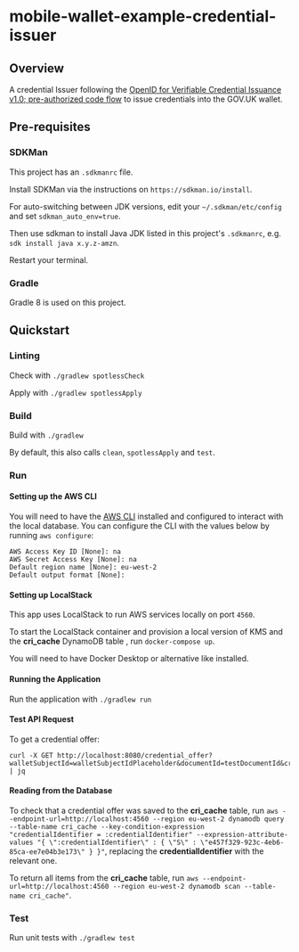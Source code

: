 # mobile-wallet-example-credential-issuer

## Overview
A credential Issuer following the [OpenID for Verifiable Credential Issuance v1.0; pre-authorized code flow](https://openid.net/specs/openid-4-verifiable-credential-issuance-1_0.html#name-pre-authorized-code-flow) to issue credentials into the GOV.UK wallet.

## Pre-requisites

### SDKMan
This project has an `.sdkmanrc` file.

Install SDKMan via the instructions on `https://sdkman.io/install`.

For auto-switching between JDK versions, edit your `~/.sdkman/etc/config` and set `sdkman_auto_env=true`.

Then use sdkman to install Java JDK listed in this project's `.sdkmanrc`, e.g. `sdk install java x.y.z-amzn`.

Restart your terminal.

### Gradle
Gradle 8 is used on this project.

## Quickstart

### Linting

Check with `./gradlew spotlessCheck`

Apply with `./gradlew spotlessApply`

### Build
Build with `./gradlew`

By default, this also calls `clean`,  `spotlessApply` and `test`.

### Run

#### Setting up the AWS CLI
You will need to have the [AWS CLI](https://docs.aws.amazon.com/cli/latest/userguide/getting-started-install.html) installed and configured to interact with the local database. You can configure the CLI with the values below by running `aws configure`:
```
AWS Access Key ID [None]: na
AWS Secret Access Key [None]: na
Default region name [None]: eu-west-2
Default output format [None]:
```

####  Setting up LocalStack
This app uses LocalStack to run AWS services locally on port `4560`.

To start the LocalStack container and provision a local version of KMS and the **cri_cache** DynamoDB table , run `docker-compose up`.

You will need to have Docker Desktop or alternative like installed.

#### Running the Application
Run the application with `./gradlew run`

#### Test API Request
To get a credential offer:
```
curl -X GET http://localhost:8080/credential_offer?walletSubjectId=walletSubjectIdPlaceholder&documentId=testDocumentId&credentialType=BasicCheckCredential | jq
```

#### Reading from the Database
To check that a credential offer was saved to the **cri_cache** table, run `aws --endpoint-url=http://localhost:4560 --region eu-west-2 dynamodb query --table-name cri_cache --key-condition-expression "credentialIdentifier = :credentialIdentifier" --expression-attribute-values "{ \":credentialIdentifier\" : { \"S\" : \"e457f329-923c-4eb6-85ca-ee7e04b3e173\" } }"`, replacing the **credentialIdentifier** with the relevant one.

To return all items from the **cri_cache** table, run `aws --endpoint-url=http://localhost:4560 --region eu-west-2 dynamodb scan --table-name cri_cache"`.

### Test
Run unit tests with `./gradlew test`
